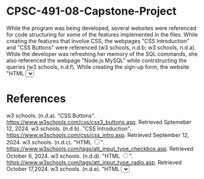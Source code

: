 # CPSC-491-08-Capstone-Project

While the program was being developed, several websites were referenced for code structuring for some of the features implemented in the files. 
While creating the features that involve CSS, the webpages "CSS Introduction" and "CSS Buttons" were referenced (w3 schools, n.d.b; w3 schools, n.d.a).
While the developer was refreshing her memory of the SQL commands, she also referenced the webpage "Node.js MySQL" while contrstructing the queries (w3 schools, n.d.f).
While creating the sign-up form, the website "HTML <select> Tag" was referenced to properly format the drop-down menu (w3 schools, n.d.e).
In creating the checkboxes, the webpage "HTMP <input type="checkbox"> was referenced (w3 schools, n.d.c).
In creating the radio buttons for the law enforcement employee questionnaire, the developer referenced the webpage "HTML <input type="radio">" (w3 schools, n.d.d).

# References
w3 schools. (n.d.a). "CSS Buttons". https://www.w3schools.com/css/css3_buttons.asp. Retrieved Sptemeber 12, 2024.
w3 schools. (n.d.b). "CSS Introduction". https://www.w3schools.com/css/css_intro.asp. Retrieved September 12, 2024.
w3 schools. (n.d.c). "HTML <input type="checkbox">". https://www.w3schools.com/tags/att_input_type_checkbox.asp. Retrieved October 6, 2024.
w3 schools. (n.d.d). "HTML <input type="radio">". https://www.w3schools.com/tags/att_input_type_radio.asp. Retrieved October 17,2024.
w3 schools. (n.d.e). "HTML <select> Tag". https://www.w3schools.com/tags/tag_select.asp. Retrieved September 14, 2024.
w3 schools. (n.d.f). "Node.js MySQL". https://www.w3schools.com/nodejs/nodejs_mysql.asp. Retrieved September 16, 2024.
